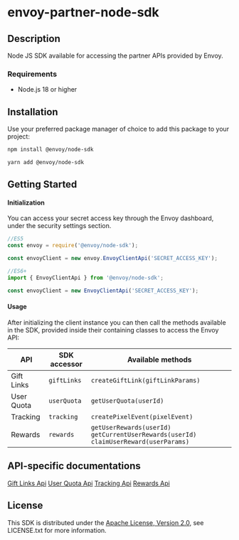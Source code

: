 # envoy-partner-node-sdk

## Description

Node JS SDK available for accessing the partner APIs provided by Envoy.

### Requirements

 - Node.js 18 or higher

## Installation
Use your preferred package manager of choice to add this package to your project:
```sh
npm install @envoy/node-sdk
```

```sh
yarn add @envoy/node-sdk
```

## Getting Started

#### Initialization

You can access your secret access key through the Envoy dashboard, under the security settings section.

```js
//ES5
const envoy = require('@envoy/node-sdk');

const envoyClient = new envoy.EnvoyClientApi('SECRET_ACCESS_KEY');
```

```js
//ES6+
import { EnvoyClientApi } from '@envoy/node-sdk';

const envoyClient = new EnvoyClientApi('SECRET_ACCESS_KEY');
```

#### Usage
After initializing the client instance you can then call the methods available in the SDK, provided inside their containing classes to access the Envoy API:

| API | SDK accessor | Available methods |
|-----|----------------|-------------------|
| Gift Links | `giftLinks` | `createGiftLink(giftLinkParams)` |
| User Quota | `userQuota` | `getUserQuota(userId)` |
| Tracking | `tracking` | `createPixelEvent(pixelEvent)` |
| Rewards | `rewards` | `getUserRewards(userId)` `getCurrentUserRewards(userId)` `claimUserReward(userParams)` |

## API-specific documentations

[Gift Links Api](/doc/api/GiftLinks.md)
[User Quota Api](/doc/api/UserQuota.md)
[Tracking Api](/doc/api/Tracking.md)
[Rewards Api](/doc/api/Rewards.md)

## License

This SDK is distributed under the [Apache License, Version 2.0](http://www.apache.org/licenses/LICENSE-2.0), see LICENSE.txt for more information.
